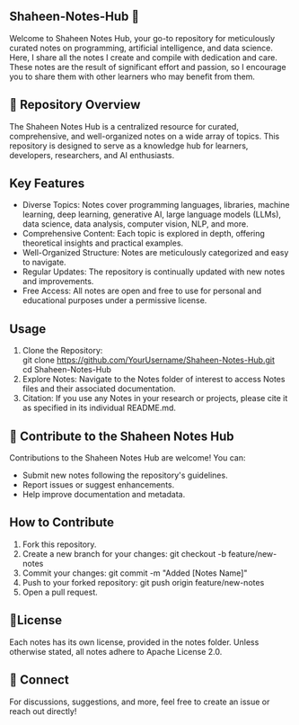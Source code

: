 ## Shaheen-Notes-Hub 📓

Welcome to Shaheen Notes Hub, your go-to repository for meticulously curated notes on programming, artificial intelligence, and data science. Here, I share all the notes I create and compile with dedication and care. These notes are the result of significant effort and passion, so I encourage you to share them with other learners who may benefit from them.

## 🌟 Repository Overview
The Shaheen Notes Hub is a centralized resource for curated, comprehensive, and well-organized notes on a wide array of topics. This repository is designed to serve as a knowledge hub for learners, developers, researchers, and AI enthusiasts.

## Key Features
- Diverse Topics: Notes cover programming languages, libraries, machine learning, deep learning, generative AI, large language models (LLMs), data science, data analysis, computer vision, NLP, and more.
- Comprehensive Content: Each topic is explored in depth, offering theoretical insights and practical examples.
- Well-Organized Structure: Notes are meticulously categorized and easy to navigate.
- Regular Updates: The repository is continually updated with new notes and improvements.
- Free Access: All notes are open and free to use for personal and educational purposes under a permissive license.

## Usage
1. Clone the Repository:   
git clone https://github.com/YourUsername/Shaheen-Notes-Hub.git  
cd Shaheen-Notes-Hub  
2. Explore Notes: Navigate to the Notes folder of interest to access Notes files and their associated documentation.
3. Citation: If you use any Notes in your research or projects, please cite it as specified in its individual README.md.

## 📢 Contribute to the Shaheen Notes Hub
Contributions to the Shaheen Notes Hub are welcome! You can:
- Submit new notes following the repository's guidelines.
- Report issues or suggest enhancements.
- Help improve documentation and metadata.
 
## How to Contribute
1. Fork this repository.
2. Create a new branch for your changes: git checkout -b feature/new-notes  
3. Commit your changes: git commit -m "Added [Notes Name]"  
4. Push to your forked repository: git push origin feature/new-notes
5. Open a pull request.

## 📜License

Each notes has its own license, provided in the notes folder. Unless otherwise stated, all notes adhere to Apache License 2.0.

## 💬 Connect

For discussions, suggestions, and more, feel free to create an issue or reach out directly!

